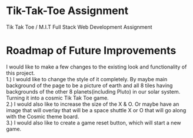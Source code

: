 # Tik-Tak-Toe Assignment
Tik Tak Toe / M.I.T Full Stack Web Development Assignment

# Roadmap of Future Improvements
I would like to make a few changes to the existing look and functionality of this project.  <br>
1.) I would like to change the style of it completely.  By maybe main background of the page to be a picture of earth and all 8 tiles having backgrounds of the other 8 planets(including Pluto) in our solar system.  Turning it into a cosmic Tik Tak Toe game.<br>
2.) I would also like to increase the size of the X & O.  Or maybe have an image that will overlay that will be a space shuttle X or O that will go along with the Cosmic theme board.<br>
3.) I would also like to create a game reset button, which will start a new game.
